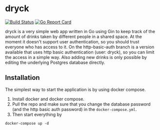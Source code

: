 # dryck
[![Build Status](https://travis-ci.com/fredericobormann/dryck.svg?branch=master)](https://travis-ci.com/fredericobormann/dryck)
[![Go Report Card](https://goreportcard.com/badge/github.com/fredericobormann/dryck)](https://goreportcard.com/report/github.com/fredericobormann/dryck)

dryck is a very simple web app written in Go using Gin to keep track of the amount of drinks taken by different people in a shared space.
At the moment it doesn't support user authentication, so you should trust everyone who has access to it.
On the http-basic-auth branch is a version available that uses http basic authentication (user: dryck), so you can limit the access in a simple way.
Also adding new drinks is only possible by editing the underlying Postgres database directly.

## Installation
The simplest way to start the application is by using docker compose.
1. Install docker and docker compose.
1. Pull the repo and make sure that you change the database password (and the http basic auth password) in the `docker-compose.yml`.
1. Then start everything by
```
docker-compose up -d
```
